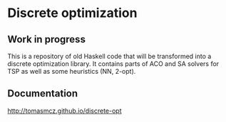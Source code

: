 # Discrete optimization

## Work in progress

This is a repository of old Haskell code that will be transformed into a
discrete optimization library. It contains parts of ACO and SA solvers for TSP
as well as some heuristics (NN, 2-opt). 

## Documentation

http://tomasmcz.github.io/discrete-opt
